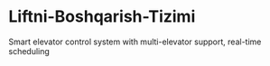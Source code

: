 # Liftni-Boshqarish-Tizimi
Smart elevator control system with multi-elevator support, real-time scheduling
